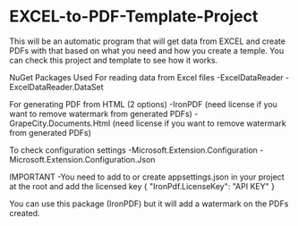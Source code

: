 # EXCEL-to-PDF-Template-Project
This will be an automatic program that will get data from EXCEL and create PDFs with that based on what you need and how you create a temple.
You can check this project and template to see how it works.

NuGet Packages Used
For reading data from Excel files
-ExcelDataReader
-ExcelDataReader.DataSet

For generating PDF from HTML (2 options)
-IronPDF (need license if you want to remove watermark from generated PDFs)
-GrapeCity.Documents.Html (need license if you want to remove watermark from generated PDFs)

To check configuration settings
-Microsoft.Extension.Configuration
-Microsoft.Extension.Configuration.Json

IMPORTANT
-You need to add to or create appsettings.json in your project at the root and add the licensed key
{
  "IronPdf.LicenseKey": "API KEY"
}

You can use this package (IronPDF) but it will add a watermark on the PDFs created.
